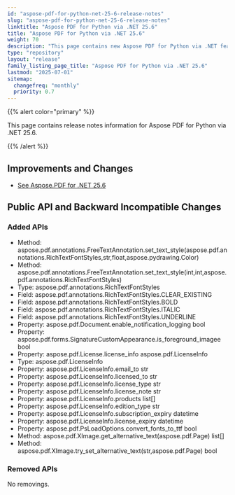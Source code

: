 ```yaml
---
id: "aspose-pdf-for-python-net-25-6-release-notes"
slug: "aspose-pdf-for-python-net-25-6-release-notes"
linktitle: "Aspose PDF for Python via .NET 25.6"
title: "Aspose PDF for Python via .NET 25.6"
weight: 70
description: "This page contains new Aspose PDF for Python via .NET features, enhancement, and bug fixes in 2025, version 25.6."
type: "repository"
layout: "release"
family_listing_page_title: "Aspose PDF for Python via .NET 25.6"
lastmod: "2025-07-01"
sitemap:
  changefreq: "monthly"
  priority: 0.7
---
```


{{% alert color="primary" %}}

This page contains release notes information for Aspose PDF for Python via .NET 25.6.

{{% /alert %}}

## Improvements and Changes

- [See Aspose.PDF for .NET 25.6](/pdf/net/release-notes/2025/aspose-pdf-for-net-25-6-release-notes/)

## Public API and Backward Incompatible Changes

### Added APIs
* Method: aspose.pdf.annotations.FreeTextAnnotation.set_text_style(aspose.pdf.annotations.RichTextFontStyles,str,float,aspose.pydrawing.Color)
* Method: aspose.pdf.annotations.FreeTextAnnotation.set_text_style(int,int,aspose.pdf.annotations.RichTextFontStyles) 
* Type: aspose.pdf.annotations.RichTextFontStyles 
* Field: aspose.pdf.annotations.RichTextFontStyles.CLEAR_EXISTING 
* Field: aspose.pdf.annotations.RichTextFontStyles.BOLD 
* Field: aspose.pdf.annotations.RichTextFontStyles.ITALIC 
* Field: aspose.pdf.annotations.RichTextFontStyles.UNDERLINE 
* Property: aspose.pdf.Document.enable_notification_logging bool
* Property: aspose.pdf.forms.SignatureCustomAppearance.is_foreground_imagee bool
* Property: aspose.pdf.License.license_info aspose.pdf.LicenseInfo
* Type: aspose.pdf.LicenseInfo 
* Property: aspose.pdf.LicenseInfo.email_to str
* Property: aspose.pdf.LicenseInfo.licensed_to str
* Property: aspose.pdf.LicenseInfo.license_type str
* Property: aspose.pdf.LicenseInfo.license_note str
* Property: aspose.pdf.LicenseInfo.products list[]
* Property: aspose.pdf.LicenseInfo.edition_type str
* Property: aspose.pdf.LicenseInfo.subscription_expiry datetime
* Property: aspose.pdf.LicenseInfo.license_expiry datetime
* Property: aspose.pdf.PsLoadOptions.convert_fonts_to_ttf bool
* Method: aspose.pdf.XImage.get_alternative_text(aspose.pdf.Page) list[]
* Method: aspose.pdf.XImage.try_set_alternative_text(str,aspose.pdf.Page) bool

### Removed APIs

No removings.
